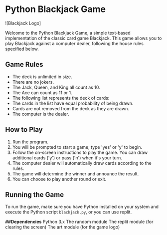 # Python Blackjack Game

![Blackjack Logo]

Welcome to the Python Blackjack Game, a simple text-based implementation of the classic card game Blackjack. This game allows you to play Blackjack against a computer dealer, following the house rules specified below.

## Game Rules

- The deck is unlimited in size.
- There are no jokers.
- The Jack, Queen, and King all count as 10.
- The Ace can count as 11 or 1.
- The following list represents the deck of cards:
- The cards in the list have equal probability of being drawn.
- Cards are not removed from the deck as they are drawn.
- The computer is the dealer.

## How to Play

1. Run the program.
2. You will be prompted to start a game; type 'yes' or 'y' to begin.
3. Follow the on-screen instructions to play the game. You can draw additional cards ('y') or pass ('n') when it's your turn.
4. The computer dealer will automatically draw cards according to the rules.
5. The game will determine the winner and announce the result.
6. You can choose to play another round or exit.

## Running the Game

To run the game, make sure you have Python installed on your system and execute the Python script `blackjack.py`, or you can use replit.

**##Dependencies**
Python 3.x
The random module
The replit module (for clearing the screen)
The art module (for the game logo)
